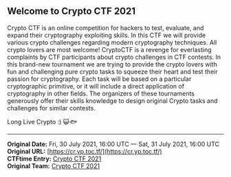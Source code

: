 ## Welcome to Crypto CTF 2021

Crypto CTF is an online competition for hackers to test, evaluate, and expand their cryptography exploiting skills. In this CTF we will provide various crypto challenges regarding modern cryptography techniques.
All crypto lovers are most welcome!
CryptoCTF is a revenge for everlasting complaints by CTF participants about crypto challenges in CTF contests. In this brand-new tournament we are trying to provide the crypto lovers with fun and challenging pure crypto tasks to squeeze their heart and test their passion for cryptography.
Each task will be based on a particular cryptographic primitive, or it will include a direct application of cryptography in other fields.
The organizers of these tournaments generously offer their skills knowledge to design original Crypto tasks and challenges for similar contests.

Long Live Crypto :)
😺🐟

---
**Original Date:** Fri, 30 July 2021, 16:00 UTC — Sat, 31 July 2021, 16:00 UTC<br>
**Original URL:** [https://cr.yp.toc.tf/](https://cr.yp.toc.tf/)<br>
**CTFtime Entry:** [Crypto CTF 2021](https://ctftime.org/event/1258)<br>
**Original Team:** [Crypto CTF 2021](https://ctftime.org/ctf/317)<br>